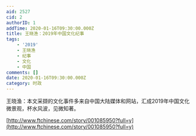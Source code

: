 ```yaml
---
aid: 2527
cid: 2
authorID: 1
addTime: 2020-01-16T09:30:00.000Z
title: 王晓渔：2019年中国文化纪事
tags:
    - '2019'
    - 王晓渔
    - 纪事
    - 文化
    - 中国
comments: []
date: 2020-01-16T09:30:00.000Z
category: 时政
---
```


王晓渔：本文采撷的文化事件多来自中国大陆媒体和网站，汇成2019年中国文化微景观，杯水风波，见微知著。

[http://www.ftchinese.com/story/001085950?full=y](http://www.ftchinese.com/story/001085950?full=y)
